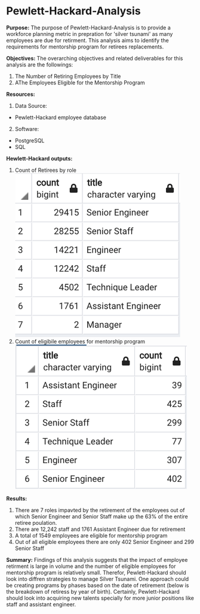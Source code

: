 # Pewlett-Hackard-Analysis

**Purpose:** 
The purpose of Pewlett-Hackard-Analysis is to provide a workforce planning metric in prepration for 'silver tsunami' as many employees are due for retirment. This analysis aims to identify the requirements for mentorship program for retirees replacements.

**Objectives:** 
The overarching objectives and related deliverables for this analysis are the followings:

1. The Number of Retiring Employees by Title
2. AThe Employees Eligible for the Mentorship Program

**Resources:**
1. Data Source: 
- Pewlett-Hackard employee database

2. Software: 
- PostgreSQL
- SQL

**Hewlett-Hackard outputs:**
    
1. Count of Retirees by role
![](images/retirement.png)
3. Count of eligibile employees for mentorship program
![](images/mentorship.png)

**Results:**

1. There are 7 roles impavted by the retirement of the employees out of which Senior Engineer and Senior Staff make up the 63% of the entire retiree poulation.
2. There are 12,242 staff and 1761 Assistant Engineer due for retirement 
3. A total of 1549 employees are eligible for mentorship program
4. Out of all eligible employees there are only 402 Senior Engineer and 299 Senior Staff

**Summary:**
Findings of this analysis suggests that the impact of employee retirment is large in volume and the number of eligible employees for mentorship program is relatively small. Therefor, Pewlett-Hackard should look into diffren strategies to manage Silver Tsunami. One approach could be creating programs by phases based on the date of retirement (below is the breakdown of retiress by year of birth). Certainly, Pewlett-Hackard should look into acquiring new talents specially for more junior positions like staff and assistant engineer.
